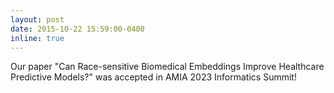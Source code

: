 ```yaml
---
layout: post
date: 2015-10-22 15:59:00-0400
inline: true
---
```


Our paper "Can Race-sensitive Biomedical Embeddings Improve Healthcare Predictive Models?" was accepted in AMIA 2023 Informatics Summit!
